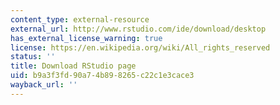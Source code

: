 ```yaml
---
content_type: external-resource
external_url: http://www.rstudio.com/ide/download/desktop
has_external_license_warning: true
license: https://en.wikipedia.org/wiki/All_rights_reserved
status: ''
title: Download RStudio page
uid: b9a3f3fd-90a7-4b89-8265-c22c1e3cace3
wayback_url: ''
---
```

